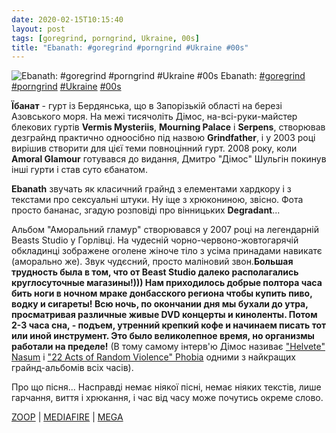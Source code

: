 ```yaml
---
date: 2020-02-15T10:15:40
layout: post
tags: [goregrind, porngrind, Ukraine, 00s]
title: "Ebanath: #goregrind #porngrind #Ukraine #00s"
---
```

![Ebanath: #goregrind #porngrind #Ukraine #00s](/assets/photos/photo_889@15-02-2020_10-15-40.jpg)
Ebanath: [#goregrind](/tags/#goregrind) [#porngrind](/tags/#porngrind) [#Ukraine](/tags/#Ukraine) [#00s](/tags/#00s)

**Їбанат** - гурт із Бердянська, що в Запорізькій області на березі Азовського моря. На межі тисячоліть Дімос, на-всі-руки-майстер блекових гуртів **Vermis Mysteriis**, **Mourning Palace** і **Serpens**, створював дезграйнд практично одноосібно під назвою **Grindfather**, і у 2003 році вирішив створити для цієї теми повноцінний гурт. 2008 року, коли **Amoral Glamour** готувався до видання, Дмитро &quot;Дімос&quot; Шульгін покинув інші гурти і став суто єбанатом.

**Ebanath** звучать як класичний грайнд з елементами хардкору і з текстами про сексуальні штуки. Ну іще з хрюкониною, звісно. Фота просто бананас, згадую розповіді про вінницьких **Degradant**...

Альбом &quot;Аморальний гламур&quot; створювався у 2007 році на легендарній Beasts Studio у Горлівці. На чудесній чорно-червоно-жовтогарячій обкладинці зображене оголене жіноче тіло з усіма принадами навикатє (аморально же). Звук чудєсний, просто маліновий звон.__Большая трудность была в том, что от Beast Studio далеко располагались круглосуточные магазины!))) Нам приходилось добрые полтора часа бить ноги в ночном мраке донбасского региона чтобы купить пиво, водку и сигареты! Всю ночь, по окончании дня мы бухали до утра, просматривая различные живые DVD концерты и киноленты. Потом 2-3 часа сна, - подъем, утренний крепкий кофе и начинаем писать тот или иной инструмент. Это было великолепное время, но организмы работали на пределе!__ (В тому самому інтерв&#39;ю Дімос називає [&quot;Helvete&quot; Nasum](https://t.me/vast_space_unexplored/3172) і  [&quot;22 Acts of Random Violence&quot; Phobia](https://t.me/vast_space_unexplored/3399) одними з найкращих грайнд-альбомів всіх часів).

Про що пісня... Насправді немає ніякої пісні, немає ніяких текстів, лише гарчання, виття і хрюкання, і час від часу може почутись окреме слово.

[ZOOP](https://zoop.su/album/Ebanath/Amoral+Glamour) | [MEDIAFIRE](http://www.mediafire.com/file/ebccpxsnzl5rnlq/E2006TNINFY.rar/file) | [MEGA](https://mega.nz/#!Z15UwJ5K!RYejeGK8O4KTc3zyK-l04XgPbBckMcI0uVxEamOaUT8)